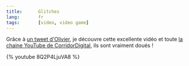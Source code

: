 ```yaml
---
title:      Glitches
lang:       fr
tags:       [video, video game]
---
```


Grâce à [un tweet d'Olivier](https://twitter.com/omansour/status/300524236202721280), je découvre cette excellente vidéo et toute [la chaine YouTube de CorridorDigital](https://www.youtube.com/user/CorridorDigital), ils sont vraiment doués !

{% youtube 8Q2P4LjuVA8 %}
